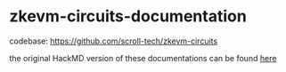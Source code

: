 # zkevm-circuits-documentation

codebase: https://github.com/scroll-tech/zkevm-circuits

the original HackMD version of these documentations can be found [here](https://hackmd.io/@dieGzUCgSGmRZFQ7SDxXCA?tags=%5B%22scroll+documentation%22%5D)
